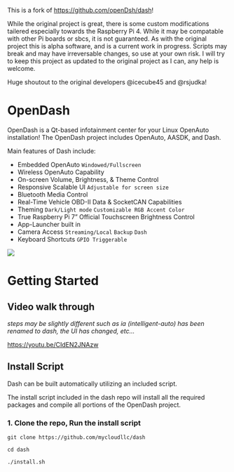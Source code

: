 This is a fork of https://github.com/openDsh/dash!

While the original project is great, there is some custom modifications tailered especially towards the Raspberry Pi 4. 
While it may be compatable with other Pi boards or sbcs, it is not guaranteed.
As with the original project this is alpha software, and is a current work in progress. Scripts may break and may have irreversable changes, so use at your own risk.
I will try to keep this project as updated to the original project as I can, any help is welcome.

Huge shoutout to the original developers @icecube45 and @rsjudka!

# OpenDash

OpenDash is a Qt-based infotainment center for your Linux OpenAuto installation!
The OpenDash project includes OpenAuto, AASDK, and Dash.

Main features of Dash include:

*	Embedded OpenAuto `Windowed/Fullscreen`
*	Wireless OpenAuto Capability
*	On-screen Volume, Brightness, & Theme Control
*	Responsive Scalable UI `Adjustable for screen size`
*	Bluetooth Media Control
*	Real-Time Vehicle OBD-II Data & SocketCAN Capabilities
*	Theming `Dark/Light mode` `Customizable RGB Accent Color`
*	True Raspberry Pi 7” Official Touchscreen Brightness Control
*	App-Launcher built in
*	Camera Access `Streaming/Local` `Backup` `Dash`
*	Keyboard Shortcuts `GPIO Triggerable`

![](docs/imgs/opendash-ui.gif)

# Getting Started

## Video walk through
_steps may be slightly different such as ia (intelligent-auto) has been renamed to dash, the UI has changed, etc..._

https://youtu.be/CIdEN2JNAzw

## Install Script

Dash can be built automatically utilizing an included script.

The install script included in the dash repo will install all the required packages and compile all portions of the OpenDash project.

### 1. Clone the repo, Run the install script
```
git clone https://github.com/mycloudllc/dash

cd dash

./install.sh
```
